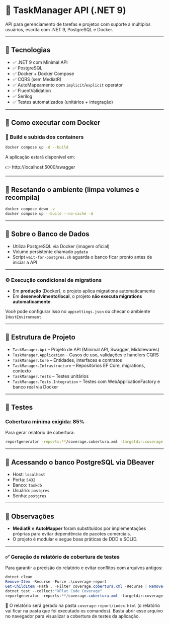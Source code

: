 # 📝 TaskManager API (.NET 9)

API para gerenciamento de tarefas e projetos com suporte a múltiplos usuários, escrita com .NET 9, PostgreSQL e Docker.

---

## 🚀 Tecnologias

- ✅ .NET 9 com Minimal API
- ✅ PostgreSQL
- ✅ Docker + Docker Compose
- ✅ CQRS (sem MediatR)
- ✅ AutoMapeamento com `implicit`/`explicit` operator
- ✅ FluentValidation
- ✅ Serilog
- ✅ Testes automatizados (unitários + integração)

---

## 🐳 Como executar com Docker

### 🔧 Build e subida dos containers

```bash
docker compose up -d --build
```

A aplicação estará disponível em:

👉 http://localhost:5000/swagger

---

## 🧪 Resetando o ambiente (limpa volumes e recompila)

```bash
docker compose down -v
docker compose up --build --no-cache -d
```

---

## 🧠 Sobre o Banco de Dados

- Utiliza PostgreSQL via Docker (imagem oficial)
- Volume persistente chamado `pgdata`
- Script `wait-for-postgres.sh` aguarda o banco ficar pronto antes de iniciar a API

---

### ⚙️ Execução condicional de migrations

- Em **produção** (Docker), o projeto aplica migrations automaticamente
- Em **desenvolvimento/local**, o projeto **não executa migrations automaticamente**

Você pode configurar isso no `appsettings.json` ou checar o ambiente `IHostEnvironment`.

---

## 📂 Estrutura de Projeto

- `TaskManager.Api` – Projeto de API (Minimal API, Swagger, Middlewares)
- `TaskManager.Application` – Casos de uso, validações e handlers CQRS
- `TaskManager.Core` – Entidades, interfaces e contratos
- `TaskManager.Infrastructure` – Repositórios EF Core, migrations, contexto
- `TaskManager.Tests` – Testes unitários
- `TaskManager.Tests.Integration` – Testes com WebApplicationFactory e banco real via Docker

---

## 🧪 Testes

### Cobertura mínima exigida: 85%

Para gerar relatório de cobertura:
```bash
reportgenerator -reports:**/coverage.cobertura.xml -targetdir:coverage-report -reporttypes:Html
```

---

## 🐘 Acessando o banco PostgreSQL via DBeaver

- Host: `localhost`
- Porta: `5432`
- Banco: `taskdb`
- Usuário: `postgres`
- Senha: `postgres`

---

## 📌 Observações

- **MediatR** e **AutoMapper** foram substituídos por implementações próprias para evitar dependência de pacotes comerciais.
- O projeto é modular e segue boas práticas de DDD e SOLID.

---

### ✅ Geração de relatório de cobertura de testes

Para garantir a precisão do relatório e evitar conflitos com arquivos antigos:

```powershell
dotnet clean
Remove-Item -Recurse -Force .\coverage-report
Get-ChildItem -Path . -Filter coverage.cobertura.xml -Recurse | Remove-Item -Force
dotnet test --collect:"XPlat Code Coverage"
reportgenerator -reports:**/coverage.cobertura.xml -targetdir:coverage-report -reporttypes:Html
```

📁 O relatório será gerado na pasta `coverage-report/index.html` (o relatório vai ficar na pasta que foi executado os comandos). Basta abrir esse arquivo no navegador para visualizar a cobertura de testes da aplicação.
